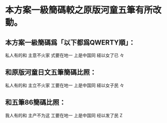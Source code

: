 # 本方案一級簡碼較之原版河童五筆有所改動。

## 本方案一級簡碼爲「以下都爲QWERTY順」：
私人有的和	主意不火家
式要在地一	上是中国同
経以女了已	々

## 和原版河童日文五筆簡碼比照：
私人有的和	主立不火家
工要在地一	上是中国同
経以女子民	々

## 和五筆86簡碼比照：
我人有的和	主产不为这
工要在地一	上是中国同
经以发了民	Z
